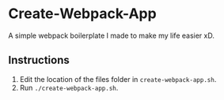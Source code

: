 # Create-Webpack-App

A simple webpack boilerplate I made to make my life easier xD.

## Instructions

1. Edit the location of the files folder in `create-webpack-app.sh`.
2. Run `./create-webpack-app.sh`.
